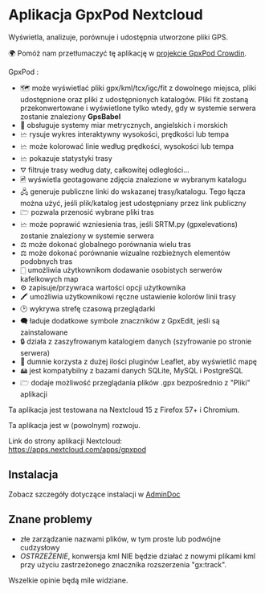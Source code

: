 # Aplikacja GpxPod Nextcloud

Wyświetla, analizuje, porównuje i udostępnia utworzone pliki GPS.

🌍 Pomóż nam przetłumaczyć tę aplikację w [projekcie GpxPod Crowdin](https://crowdin.com/project/gpxpod).

GpxPod :

* 🗺 może wyświetlać pliki gpx/kml/tcx/igc/fit z dowolnego miejsca, pliki udostępnione oraz pliki z udostępnionych katalogów. Pliki fit zostaną przekonwertowane i wyświetlone tylko wtedy, gdy w systemie serwera zostanie znaleziony **GpsBabel**
* 📏 obsługuje systemy miar metrycznych, angielskich i morskich
* 🗠 rysuje wykres interaktywny wysokości, prędkości lub tempa
* 🗠 może kolorować linie według prędkości, wysokości lub tempa
* 🗠 pokazuje statystyki trasy
* ⛛ filtruje trasy według daty, całkowitej odległości...
* 🖻 wyświetla geotagowane zdjęcia znalezione w wybranym katalogu
* 🖧  generuje publiczne linki do wskazanej trasy/katalogu. Tego łącza można użyć, jeśli plik/katalog jest udostępniany przez link publiczny
* 🗁 pozwala przenosić wybrane pliki tras
* 🗠 może poprawić wzniesienia tras, jeśli SRTM.py (gpxelevations) zostanie znaleziony w systemie serwera
* ⚖ może dokonać globalnego porównania wielu tras
* ⚖ może dokonać porównanie wizualne rozbieżnych elementów podobnych tras
* 🀆 umożliwia użytkownikom dodawanie osobistych serwerów kafelkowych map
* ⚙ zapisuje/przywraca wartości opcji użytkownika
* 🖍 umożliwia użytkownikowi ręczne ustawienie kolorów linii trasy
* 🕑 wykrywa strefę czasową przeglądarki
* 🗬 ładuje dodatkowe symbole znaczników z GpxEdit, jeśli są zainstalowane
* 🔒 działa z zaszyfrowanym katalogiem danych (szyfrowanie po stronie serwera)
* 🍂 dumnie korzysta z dużej ilości pluginów Leaflet, aby wyświetlić mapę
* 🖴 jest kompatybilny z bazami danych SQLite, MySQL i PostgreSQL
* 🗁 dodaje możliwość przeglądania plików .gpx bezpośrednio z  "Pliki" aplikacji

Ta aplikacja jest testowana na Nextcloud 15 z Firefox 57+ i Chromium.

Ta aplikacja jest w (powolnym) rozwoju.

Link do strony aplikacji Nextcloud: https://apps.nextcloud.com/apps/gpxpod

## Instalacja

Zobacz szczegóły dotyczące instalacji w [AdminDoc](https://gitlab.com/eneiluj/gpxpod-oc/wikis/admindoc)

## Znane problemy

* złe zarządzanie nazwami plików, w tym proste lub podwójne cudzysłowy
* *OSTRZEŻENIE*, konwersja kml NIE będzie działać z nowymi plikami kml przy użyciu zastrzeżonego znacznika rozszerzenia "gx:track".

Wszelkie opinie będą mile widziane.
